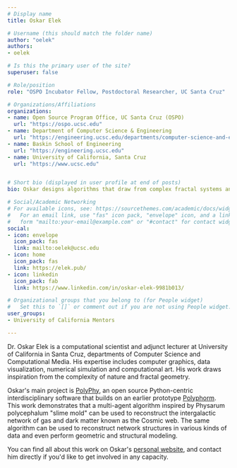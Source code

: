 ```yaml
---
# Display name
title: Oskar Elek

# Username (this should match the folder name)
author: "oelek"
authors:
- oelek

# Is this the primary user of the site?
superuser: false

# Role/position
role: "OSPO Incubator Fellow, Postdoctoral Researcher, UC Santa Cruz" 

# Organizations/Affiliations
organizations:
- name: Open Source Program Office, UC Santa Cruz (OSPO)
  url: "https://ospo.ucsc.edu"
- name: Department of Computer Science & Engineering
  url: "https://engineering.ucsc.edu/departments/computer-science-and-engineering"
- name: Baskin School of Engineering
  url: "https://engineering.ucsc.edu"
- name: University of California, Santa Cruz
  url: "https://www.ucsc.edu"


# Short bio (displayed in user profile at end of posts)
bio: Oskar designs algorithms that draw from complex fractal systems and explores their applications in astrophysics and cosmology, as well as computational art and design.

# Social/Academic Networking
# For available icons, see: https://sourcethemes.com/academic/docs/widgets/#icons
#   For an email link, use "fas" icon pack, "envelope" icon, and a link in the
#   form "mailto:your-email@example.com" or "#contact" for contact widget.
social:
- icon: envelope
  icon_pack: fas
  link: mailto:oelek@ucsc.edu
- icon: home
  icon_pack: fas
  link: https://elek.pub/
- icon: linkedin
  icon_pack: fab
  link: https://www.linkedin.com/in/oskar-elek-9981b013/

# Organizational groups that you belong to (for People widget)
#   Set this to `[]` or comment out if you are not using People widget.  
user_groups:
- University of California Mentors

---
```


Dr. Oskar Elek is a computational scientist and adjunct lecturer at University of California in Santa Cruz, departments of Computer Science and Computational Media. His expertise includes computer graphics, data visualization, numerical simulation and computational art. His work draws inspiration from the complexity of nature and fractal geometry.

Oskar's main project is [PolyPhy](https://github.com/PolyPhyHub/PolyPhy), an open source Python-centric interdisciplinary software that builds on an earlier prototype [Polyphorm](https://github.com/CreativeCodingLab/Polyphorm). This work demonstrates that a multi-agent algorithm inspired by Physarum polycephalum "slime mold" can be used to reconstruct the intergalactic network of gas and dark matter known as the Cosmic web. The same algorithm can be used to reconstruct network structures in various kinds of data and even perform geometric and structural modeling.

You can find all about this work on Oskar's [personal website](https://elek.pub), and contact him directly if you'd like to get involved in any capacity.